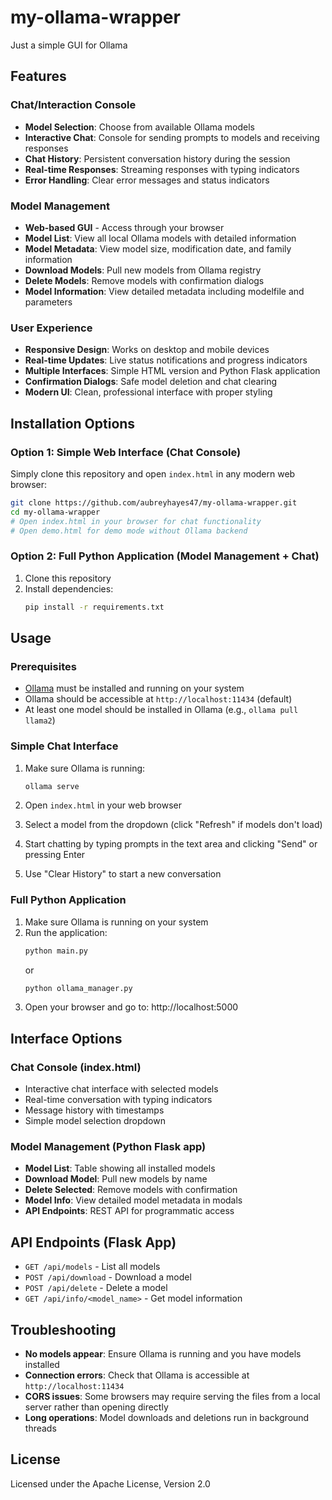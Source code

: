 # my-ollama-wrapper
Just a simple GUI for Ollama

## Features

### Chat/Interaction Console
- **Model Selection**: Choose from available Ollama models
- **Interactive Chat**: Console for sending prompts to models and receiving responses
- **Chat History**: Persistent conversation history during the session
- **Real-time Responses**: Streaming responses with typing indicators
- **Error Handling**: Clear error messages and status indicators

### Model Management
- **Web-based GUI** - Access through your browser
- **Model List**: View all local Ollama models with detailed information
- **Model Metadata**: View model size, modification date, and family information
- **Download Models**: Pull new models from Ollama registry
- **Delete Models**: Remove models with confirmation dialogs
- **Model Information**: View detailed metadata including modelfile and parameters

### User Experience
- **Responsive Design**: Works on desktop and mobile devices
- **Real-time Updates**: Live status notifications and progress indicators
- **Multiple Interfaces**: Simple HTML version and Python Flask application
- **Confirmation Dialogs**: Safe model deletion and chat clearing
- **Modern UI**: Clean, professional interface with proper styling

## Installation Options

### Option 1: Simple Web Interface (Chat Console)
Simply clone this repository and open `index.html` in any modern web browser:

```bash
git clone https://github.com/aubreyhayes47/my-ollama-wrapper.git
cd my-ollama-wrapper
# Open index.html in your browser for chat functionality
# Open demo.html for demo mode without Ollama backend
```

### Option 2: Full Python Application (Model Management + Chat)
1. Clone this repository
2. Install dependencies:
   ```bash
   pip install -r requirements.txt
   ```

## Usage

### Prerequisites
- [Ollama](https://ollama.ai/) must be installed and running on your system
- Ollama should be accessible at `http://localhost:11434` (default)
- At least one model should be installed in Ollama (e.g., `ollama pull llama2`)

### Simple Chat Interface
1. Make sure Ollama is running:
   ```bash
   ollama serve
   ```

2. Open `index.html` in your web browser

3. Select a model from the dropdown (click "Refresh" if models don't load)

4. Start chatting by typing prompts in the text area and clicking "Send" or pressing Enter

5. Use "Clear History" to start a new conversation

### Full Python Application
1. Make sure Ollama is running on your system
2. Run the application:
   ```bash
   python main.py
   ```
   or
   ```bash
   python ollama_manager.py
   ```
3. Open your browser and go to: http://localhost:5000

## Interface Options

### Chat Console (index.html)
- Interactive chat interface with selected models
- Real-time conversation with typing indicators
- Message history with timestamps
- Simple model selection dropdown

### Model Management (Python Flask app)
- **Model List**: Table showing all installed models
- **Download Model**: Pull new models by name
- **Delete Selected**: Remove models with confirmation
- **Model Info**: View detailed model metadata in modals
- **API Endpoints**: REST API for programmatic access

## API Endpoints (Flask App)

- `GET /api/models` - List all models
- `POST /api/download` - Download a model
- `POST /api/delete` - Delete a model  
- `GET /api/info/<model_name>` - Get model information

## Troubleshooting

- **No models appear**: Ensure Ollama is running and you have models installed
- **Connection errors**: Check that Ollama is accessible at `http://localhost:11434`
- **CORS issues**: Some browsers may require serving the files from a local server rather than opening directly
- **Long operations**: Model downloads and deletions run in background threads

## License

Licensed under the Apache License, Version 2.0
